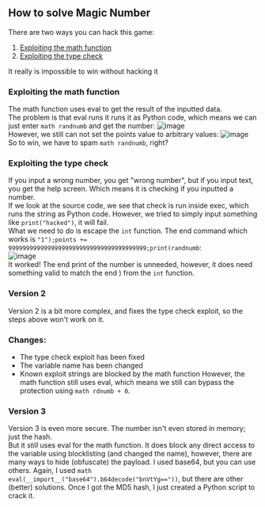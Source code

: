 ## How to solve Magic Number
There are two ways you can hack this game: <br>
1. [Exploiting the math function](#exploiting-the-math-function)
2. [ Exploiting the type check](#exploiting-the-type-check)

It really is impossible to win without hacking it<br>

### Exploiting the math function
The math function uses eval to get the result of the inputted data. <br>
The problem is that eval runs it runs it as Python code, which means we can just enter `math randnumb` and get the number:
![image](https://user-images.githubusercontent.com/84232764/147794115-fd3c0c6c-127b-45a5-a3e3-645a97c0a69d.png)<br>
However, we still can not set the points value to arbitrary values:
![image](https://user-images.githubusercontent.com/84232764/147794337-6f7b9ee5-6d91-4d6d-b7c4-35cfc00da9a2.png)<br>
So to win, we have to spam `math randnumb`, right?

### Exploiting the type check
If you input a wrong number, you get "wrong number", but if you input text, you get the help screen. Which means it is checking if you inputted a number. <br>
If we look at the source code, we see that check is run inside exec, which runs the string as Python code. However, we tried to simply input something like `print("hacked")`, it will fail.<br>
What we need to do is escape the `int` function. The end command which works is `"1");points += 999999999999999999999999999999999999999;print(randnumb`: <br>
![image](https://user-images.githubusercontent.com/84232764/147794616-684b8c09-8a65-4d6e-b37c-71f2aefdffe6.png)<br>
It worked! The end print of the number is unneeded, however, it does need something valid to match the end ) from the `int` function.

### Version 2
Version 2 is a bit more complex, and fixes the type check exploit, so the steps above won't work on it.

### Changes:
- The type check exploit has been fixed
- The variable name has been changed
- Known exploit strings are blocked by the math function
However, the math function still uses eval, which means we still can bypass the protection using `math rdnumb + 0`.

### Version 3
Version 3 is even more secure. The number isn't even stored in memory; just the hash. <br>
But it _still_ uses eval for the math function. It does block any direct access to the variable using blocklisting (and changed the name), however, there are many ways to hide (obfuscate) the payload. I used base64, but you can use others. Again, I used `math eval(__import__("base64").b64decode("bnVtYg=="))`, but there are other (better) solutions. Once I got the MD5 hash, I just created a Python script to crack it.

